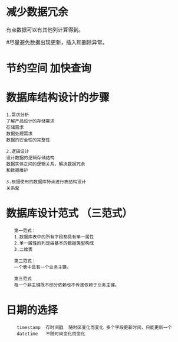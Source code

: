 # 减少数据冗余
有点数据可以有其他列计算得到。

#尽量避免数据出现更新，插入和删除异常。


# 节约空间 加快查询 

# 数据库结构设计的步骤
    1.需求分析
    了解产品设计的存储需求
    存储需求
    数据处理需求
    数据的安全性的完整性
    
    2.逻辑设计
    设计数据的逻辑存储结构
    数据实体之间的逻辑关系，解决数据冗余
    和数据维护
    
    3.根据使用的数据库特点进行表结构设计
    关系型
    
# 数据库设计范式 （三范式）
       第一范式：
       1.数据库表中的所有字段都具有单一属性
       2.单一属性的列是由基本的数据类型构成 
       3.二维表
      
       第二范式：
       一个表中具有一个业务主键。

       第三范式
       每一个非主键既不部分依赖也不传递依赖于业务主键。
        
# 日期的选择 
        timestamp  存时间戳  随时区变化而变化 多个字段更新时间，只能更新一个
        datetime   不随时间变化而变化
    
